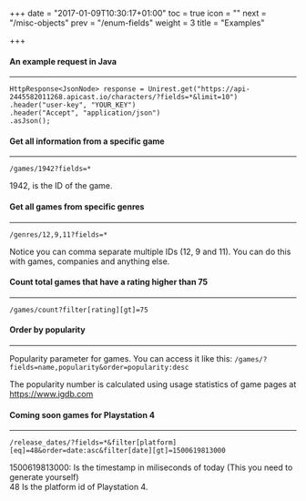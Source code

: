 +++
date = "2017-01-09T10:30:17+01:00"
toc = true
icon = "<b class='fa fa-smile-o'></b>"
next = "/misc-objects"
prev = "/enum-fields"
weight = 3
title = "Examples"

+++

#### An example request in Java
----------
```
HttpResponse<JsonNode> response = Unirest.get("https://api-2445582011268.apicast.io/characters/?fields=*&limit=10")
.header("user-key", "YOUR_KEY")
.header("Accept", "application/json")
.asJson();
```

#### Get all information from a specific game
----------

`/games/1942?fields=*`

1942, is the ID of the game.

#### Get all games from specific genres
----------

`/genres/12,9,11?fields=*`

Notice you can comma separate multiple IDs (12, 9 and 11). You can do this with games, companies and anything else.

#### Count total games that have a rating higher than 75
----------
`/games/count?filter[rating][gt]=75`

#### Order by popularity
----------
Popularity parameter for games. You can access it like this:
`/games/?fields=name,popularity&order=popularity:desc`

The popularity number is calculated using usage statistics of game pages at https://www.igdb.com

#### Coming soon games for Playstation 4
----------

   `/release_dates/?fields=*&filter[platform][eq]=48&order=date:asc&filter[date][gt]=1500619813000`

1500619813000: Is the timestamp in miliseconds of today (This you need to generate yourself)  
48 Is the platform id of Playstation 4.
